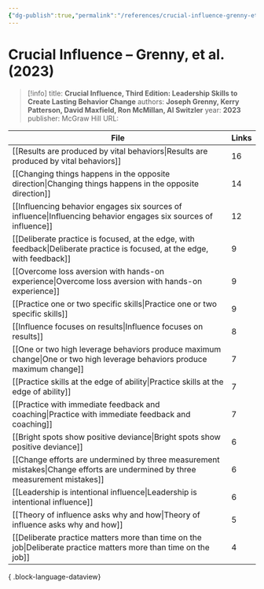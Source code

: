 ```yaml
---
{"dg-publish":true,"permalink":"/references/crucial-influence-grenny-et-al-2023/"}
---
```



# Crucial Influence – Grenny, et al. (2023)

> [!info]
> title: **Crucial Influence, Third Edition: Leadership Skills to Create Lasting Behavior Change**
> authors: **Joseph Grenny, Kerry Patterson, David Maxfield, Ron McMillan, Al Switzler**
> year: **2023**
> publisher: McGraw Hill
> URL: 



| File                                                                                                                            | Links |
| ------------------------------------------------------------------------------------------------------------------------------- | ----- |
| [[Results are produced by vital behaviors\|Results are produced by vital behaviors]]                                         | 16    |
| [[Changing things happens in the opposite direction\|Changing things happens in the opposite direction]]                     | 14    |
| [[Influencing behavior engages six sources of influence\|Influencing behavior engages six sources of influence]]             | 12    |
| [[Deliberate practice is focused, at the edge, with feedback\|Deliberate practice is focused, at the edge, with feedback]]   | 9     |
| [[Overcome loss aversion with hands-on experience\|Overcome loss aversion with hands-on experience]]                         | 9     |
| [[Practice one or two specific skills\|Practice one or two specific skills]]                                                 | 9     |
| [[Influence focuses on results\|Influence focuses on results]]                                                               | 8     |
| [[One or two high leverage behaviors produce maximum change\|One or two high leverage behaviors produce maximum change]]     | 7     |
| [[Practice skills at the edge of ability\|Practice skills at the edge of ability]]                                           | 7     |
| [[Practice with immediate feedback and coaching\|Practice with immediate feedback and coaching]]                             | 7     |
| [[Bright spots show positive deviance\|Bright spots show positive deviance]]                                                 | 6     |
| [[Change efforts are undermined by three measurement mistakes\|Change efforts are undermined by three measurement mistakes]] | 6     |
| [[Leadership is intentional influence\|Leadership is intentional influence]]                                                 | 6     |
| [[Theory of influence asks why and how\|Theory of influence asks why and how]]                                               | 5     |
| [[Deliberate practice matters more than time on the job\|Deliberate practice matters more than time on the job]]             | 4     |

{ .block-language-dataview}
